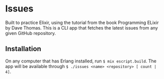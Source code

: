 # Issues

Built to practice Elixir, using the tutorial from the book Programming ELixir by Dave Thomas. This is a CLI app that fetches the latest issues from any given GitHub repository.

## Installation

On any computer that has Erlang installed, run ```$ mix escript.build```. The app will be available through ```$ ./issues <name> <repository> [ count | 4]```.
